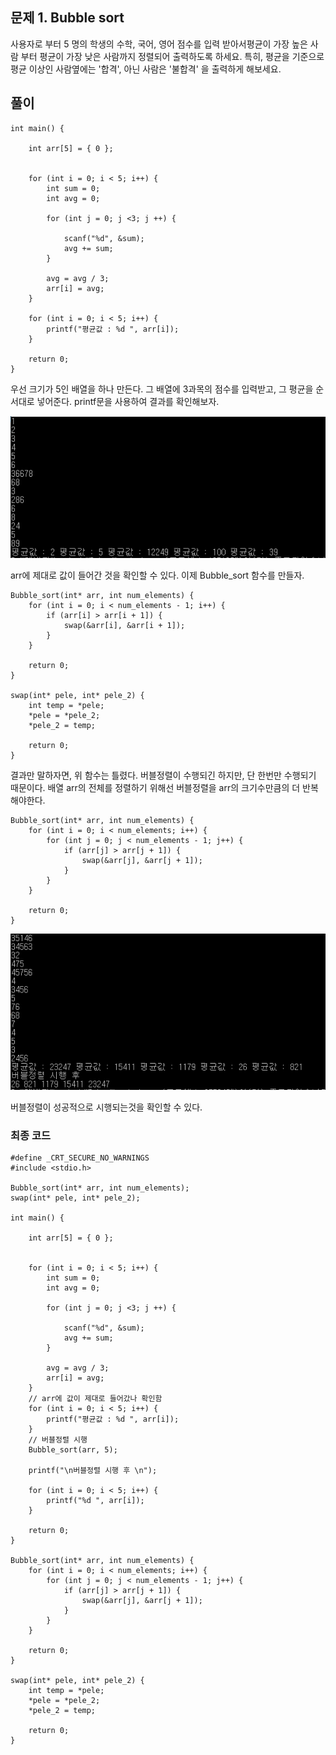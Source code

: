 ## 문제 1. Bubble sort

사용자로 부터 5 명의 학생의 수학, 국어, 영어 점수를 입력 받아서평균이 가장 높은 사람 부터 평균이 가장 낮은 사람까지 정렬되어 출력하도록 하세요. 특히, 평균을 기준으로 평균 이상인 사람옆에는 '합격', 아닌 사람은 '불합격' 을 출력하게 해보세요.

## 풀이

    int main() {

        int arr[5] = { 0 };


        for (int i = 0; i < 5; i++) {
            int sum = 0;
            int avg = 0;

            for (int j = 0; j <3; j ++) {

                scanf("%d", &sum);
                avg += sum;
            }

            avg = avg / 3;
            arr[i] = avg;
        }

        for (int i = 0; i < 5; i++) {
            printf("평균값 : %d ", arr[i]);
        }

        return 0;
    }

우선 크기가 5인 배열을 하나 만든다. 그 배열에 3과목의 점수를 입력받고, 그 평균을 순서대로 넣어준다. printf문을 사용하여 결과를 확인해보자.

![](/img/bubble_sort_0.PNG)

arr에 제대로 값이 들어간 것을 확인할 수 있다.
이제  Bubble_sort 함수를 만들자.

    Bubble_sort(int* arr, int num_elements) {
        for (int i = 0; i < num_elements - 1; i++) {
            if (arr[i] > arr[i + 1]) {
                swap(&arr[i], &arr[i + 1]);
            }
        }

        return 0;
    }

    swap(int* pele, int* pele_2) {
        int temp = *pele;
        *pele = *pele_2;
        *pele_2 = temp;

        return 0;
    }

결과만 말하자면, 위 함수는 틀렸다. 버블정렬이 수행되긴 하지만, 단 한번만 수행되기 때문이다. 배열 arr의 전체를 정렬하기 위해선 버블정렬을 arr의 크기수만큼의 더 반복해야한다.

    Bubble_sort(int* arr, int num_elements) {
        for (int i = 0; i < num_elements; i++) {
            for (int j = 0; j < num_elements - 1; j++) {
                if (arr[j] > arr[j + 1]) {
                    swap(&arr[j], &arr[j + 1]);
                }
            }
        }

        return 0;
    }
![](/img/bubble_sort_1.PNG)

버블정렬이 성공적으로 시행되는것을 확인할 수 있다.

### 최종 코드

    #define _CRT_SECURE_NO_WARNINGS
    #include <stdio.h>

    Bubble_sort(int* arr, int num_elements);
    swap(int* pele, int* pele_2);

    int main() {

        int arr[5] = { 0 };


        for (int i = 0; i < 5; i++) {
            int sum = 0;
            int avg = 0;

            for (int j = 0; j <3; j ++) {

                scanf("%d", &sum);
                avg += sum;
            }

            avg = avg / 3;
            arr[i] = avg;
        }
        // arr에 값이 제대로 들어갔나 확인함
        for (int i = 0; i < 5; i++) {
            printf("평균값 : %d ", arr[i]);
        }
        // 버블정렬 시행
        Bubble_sort(arr, 5);

        printf("\n버블정렬 시행 후 \n");

        for (int i = 0; i < 5; i++) {
            printf("%d ", arr[i]);
        }

        return 0;
    }

    Bubble_sort(int* arr, int num_elements) {
        for (int i = 0; i < num_elements; i++) {
            for (int j = 0; j < num_elements - 1; j++) {
                if (arr[j] > arr[j + 1]) {
                    swap(&arr[j], &arr[j + 1]);
                }
            }
        }

        return 0;
    }

    swap(int* pele, int* pele_2) {
        int temp = *pele;
        *pele = *pele_2;
        *pele_2 = temp;

        return 0;
    }